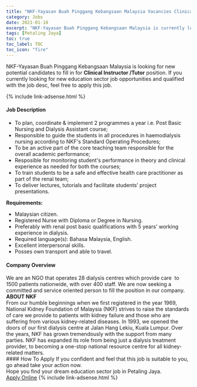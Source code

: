 ```yaml
---
title: "NKF-Yayasan Buah Pinggang Kebangsaan Malaysia Vacancies Clinical Instructor /Tutor" 
category: Jobs 
date: 2021-01-18 
excerpt: "NKF-Yayasan Buah Pinggang Kebangsaan Malaysia is currently looking for suitable person to fill in the Clinical Instructor /Tutor which positioned at Petaling Jaya" 
tags: [Petaling Jaya] 
toc: true 
toc_label: TOC 
toc_icon: "fire" 
--- 
```


<p>NKF-Yayasan Buah Pinggang Kebangsaan Malaysia is looking for new potential candidates to fill in for <b>Clinical Instructor /Tutor</b> position. If you currently looking for new education sector job opportunities and qualified with the job desc, feel free to apply this job.
</p>{% include link-adsense.html %} 
 <div><div><h4>Job Description</h4></div><div><div><span><div><ul><li>To plan, coordinate &amp; implement 2 programmes a year i.e. Post Basic Nursing and Dialysis Assistant course;</li><li>Responsible to guide the students in all procedures in haemodialysis nursing according to NKF's Standard Operating Procedures;</li><li>To be an active part of the core teaching team responsible for the overall academic performance;</li><li>Resposible for monitoring student's performance in theory and clinical experience as needed for both the courses;</li><li>To train students to be a safe and effective health care practitioner as part of the renal team;</li><li>To deliver lectures, tutorials and facilitate students&#8217; project presentations.</li></ul><p><strong>Requirements:</strong></p><ul><li>Malaysian citizen.</li><li>Registered Nurse with Diploma or Degree in Nursing.</li><li>Preferably with renal post basic qualifications with 5 years' working experience in dialysis.</li><li>Required language(s): Bahasa Malaysia, English.</li><li>Excellent interpersonal skills.</li><li>Posses own transport and able to travel.</li></ul></div></span></div></div></div> 
<div><div><h4>Company Overview</h4></div><div><div><span><div><div>
<div>We are an NGO that operates&#160;28 dialysis centres which provide care &#160;to 1500 patients nationwide, with over 400 staff. We are now seeking a committed and service oriented person to fill the position in our company.</div>
</div>
<div>
<div><strong>ABOUT NKF</strong></div>
<div>From our humble beginnings when we first registered in the year 1969, National Kidney Foundation of Malaysia (NKF) strives to raise the standards of care we provide to patients with kidney failure and those who are suffering from various kidney-related diseases. In 1993, we opened the doors of our first dialysis centre at Jalan Hang Lekiu, Kuala Lumpur. Over the years, NKF has grown tremendously with the support from many parties. NKF has expanded its role from being just a dialysis treatment provider, to becoming a one-stop national resource centre for all kidney-related matters.</div>
</div></div></span></div></div></div> 
#### How To Apply 
If you confident and feel that this job is suitable to you, go ahead take your action now. <br/> 
Hope you find your dream education sector job in Petaling Jaya. <br/> 
<a href="https://www.jobstreet.com.my/en/job/clinical-instructor-tutor-4460052?jobId=jobstreet-my-job-4460052&sectionRank=30&token=0~78f8e707-5725-4527-b390-8a5cb49e5a8d&fr=SRP%20View%20In%20New%20Ta" class="btn btn--info" target="_blank" rel="nofollow noopenner">Apply Online</a> 
{% include link-adsense.html %} 
